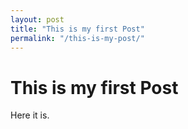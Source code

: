 ```yaml
---
layout: post
title: "This is my first Post"
permalink: "/this-is-my-post/"
---
```


# This is my first Post

Here it is.